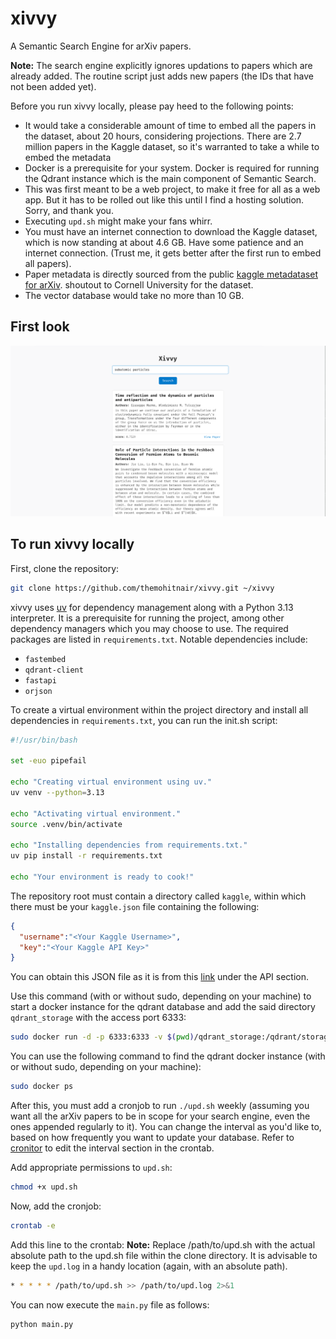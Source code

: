 # xivvy

A Semantic Search Engine for arXiv papers.

**Note:** The search engine explicitly ignores updations to papers which are already added. The routine script just adds new papers (the IDs that have not been added yet).

Before you run xivvy locally, please pay heed to the following points:

- It would take a considerable amount of time to embed all the papers in the dataset, about 20 hours, considering projections. There are 2.7 million papers in the Kaggle dataset, so it's warranted to take a while to embed the metadata
- Docker is a prerequisite for your system. Docker is required for running the Qdrant instance which is the main component of Semantic Search.
- This was first meant to be a web project, to make it free for all as a web app. But it has to be rolled out like this until I find a hosting solution. Sorry, and thank you.
- Executing `upd.sh` might make your fans whirr.
- You must have an internet connection to download the Kaggle dataset, which is now standing at about 4.6 GB. Have some patience and an internet connection. (Trust me, it gets better after the first run to embed all papers).
- Paper metadata is directly sourced from the public [kaggle metadataset for arXiv](https://www.kaggle.com/datasets/Cornell-University/arxiv). shoutout to Cornell University for the dataset.
- The vector database would take no more than 10 GB.

## First look

![Searched for some random thing](assets/xivvy.png)

## To run xivvy locally

First, clone the repository:

```bash
git clone https://github.com/themohitnair/xivvy.git ~/xivvy
```

xivvy uses [uv](https://github.com/astral-sh/uv) for dependency management along with a Python 3.13 interpreter. It is a prerequisite for running the project, among other dependency managers which you may choose to use. The required packages are listed in `requirements.txt`. Notable dependencies include:

- `fastembed`
- `qdrant-client`
- `fastapi`
- `orjson`

To create a virtual environment within the project directory and install all dependencies in `requirements.txt`, you can run the init.sh script:

```bash
#!/usr/bin/bash

set -euo pipefail

echo "Creating virtual environment using uv."
uv venv --python=3.13

echo "Activating virtual environment."
source .venv/bin/activate

echo "Installing dependencies from requirements.txt."
uv pip install -r requirements.txt

echo "Your environment is ready to cook!"
```

The repository root must contain a directory called `kaggle`, within which there must be your `kaggle.json` file containing the following:

```json
{
  "username":"<Your Kaggle Username>",
  "key":"<Your Kaggle API Key>"
}
```

You can obtain this JSON file as it is from this [link](https://www.kaggle.com/settings) under the API section.

Use this command (with or without sudo, depending on your machine) to start a docker instance for the qdrant database and add the said directory `qdrant_storage` with the access port 6333:

```bash
sudo docker run -d -p 6333:6333 -v $(pwd)/qdrant_storage:/qdrant/storage qdrant/qdrant
```

You can use the following command to find the qdrant docker instance (with or without sudo, depending on your machine):

```bash
sudo docker ps
```

After this, you must add a cronjob to run `./upd.sh` weekly (assuming you want all the arXiv papers to be in scope for your search engine, even the ones appended regularly to it). You can change the interval as you'd like to, based on how frequently you want to update your database. Refer to [cronitor](https://crontab.guru/) to edit the interval section in the crontab.

Add appropriate permissions to `upd.sh`:

```bash
chmod +x upd.sh
```

Now, add the cronjob:

```bash
crontab -e
```

Add this line to the crontab:
**Note:** Replace /path/to/upd.sh with the actual absolute path to the upd.sh file within the clone directory. It is advisable to keep the `upd.log` in a handy location (again, with an absolute path).

```bash
* * * * * /path/to/upd.sh >> /path/to/upd.log 2>&1
```

You can now execute the `main.py` file as follows:

```python
python main.py
```
